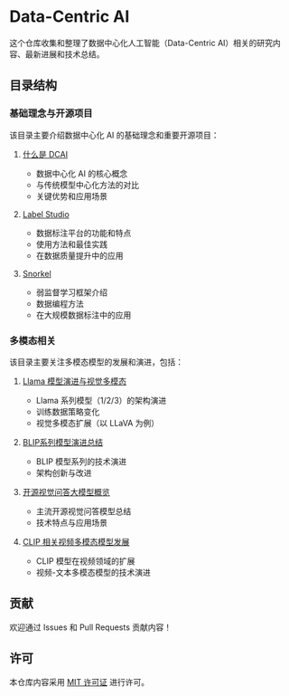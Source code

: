 # Data-Centric AI

这个仓库收集和整理了数据中心化人工智能（Data-Centric AI）相关的研究内容、最新进展和技术总结。

## 目录结构

### 基础理念与开源项目

该目录主要介绍数据中心化 AI 的基础理念和重要开源项目：

1. [什么是 DCAI](基础理念与开源项目/什么是DCAI.md)
   - 数据中心化 AI 的核心概念
   - 与传统模型中心化方法的对比
   - 关键优势和应用场景

2. [Label Studio](基础理念与开源项目/Label-Studio.md)
   - 数据标注平台的功能和特点
   - 使用方法和最佳实践
   - 在数据质量提升中的应用

3. [Snorkel](基础理念与开源项目/Snorkel.md)
   - 弱监督学习框架介绍
   - 数据编程方法
   - 在大规模数据标注中的应用

### 多模态相关

该目录主要关注多模态模型的发展和演进，包括：

1. [Llama 模型演进与视觉多模态](多模态相关/Llama%20模型演进与视觉多模态.md)
   - Llama 系列模型（1/2/3）的架构演进
   - 训练数据策略变化
   - 视觉多模态扩展（以 LLaVA 为例）

2. [BLIP系列模型演进总结](多模态相关/BLIP系列模型演进总结.md)
   - BLIP 模型系列的技术演进
   - 架构创新与改进

3. [开源视觉问答大模型概览](多模态相关/开源视觉问答大模型概览.md)
   - 主流开源视觉问答模型总结
   - 技术特点与应用场景

4. [CLIP 相关视频多模态模型发展](多模态相关/CLIP%20相关视频多模态模型发展.md)
   - CLIP 模型在视频领域的扩展
   - 视频-文本多模态模型的技术演进

## 贡献

欢迎通过 Issues 和 Pull Requests 贡献内容！

## 许可

本仓库内容采用 [MIT 许可证](LICENSE) 进行许可。 